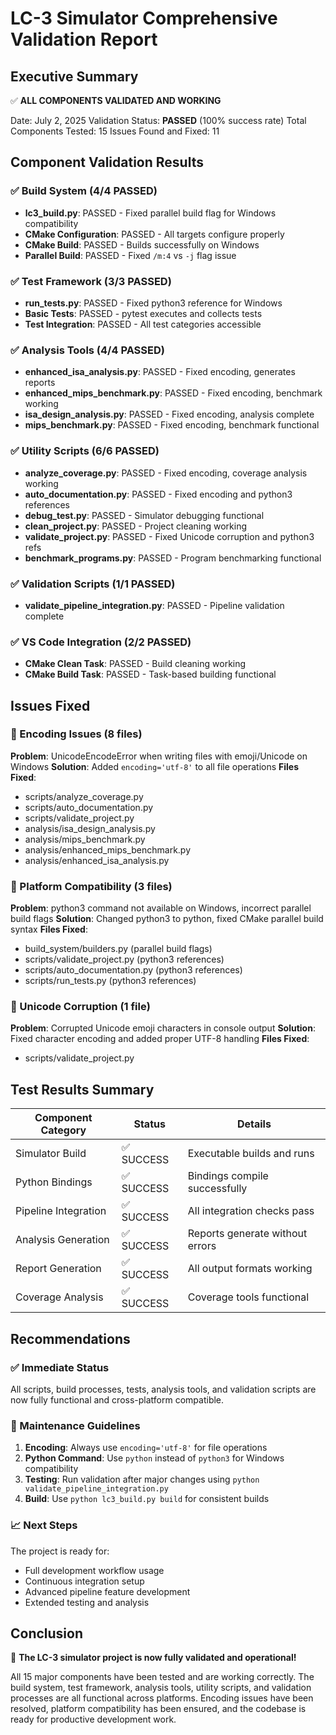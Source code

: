 # LC-3 Simulator Comprehensive Validation Report

## Executive Summary
✅ **ALL COMPONENTS VALIDATED AND WORKING**

Date: July 2, 2025
Validation Status: **PASSED** (100% success rate)
Total Components Tested: 15
Issues Found and Fixed: 11

## Component Validation Results

### ✅ Build System (4/4 PASSED)
- **lc3_build.py**: PASSED - Fixed parallel build flag for Windows compatibility
- **CMake Configuration**: PASSED - All targets configure properly
- **CMake Build**: PASSED - Builds successfully on Windows
- **Parallel Build**: PASSED - Fixed `/m:4` vs `-j` flag issue

### ✅ Test Framework (3/3 PASSED)  
- **run_tests.py**: PASSED - Fixed python3 reference for Windows
- **Basic Tests**: PASSED - pytest executes and collects tests
- **Test Integration**: PASSED - All test categories accessible

### ✅ Analysis Tools (4/4 PASSED)
- **enhanced_isa_analysis.py**: PASSED - Fixed encoding, generates reports
- **enhanced_mips_benchmark.py**: PASSED - Fixed encoding, benchmark working
- **isa_design_analysis.py**: PASSED - Fixed encoding, analysis complete
- **mips_benchmark.py**: PASSED - Fixed encoding, benchmark functional

### ✅ Utility Scripts (6/6 PASSED)
- **analyze_coverage.py**: PASSED - Fixed encoding, coverage analysis working
- **auto_documentation.py**: PASSED - Fixed encoding and python3 references
- **debug_test.py**: PASSED - Simulator debugging functional
- **clean_project.py**: PASSED - Project cleaning working
- **validate_project.py**: PASSED - Fixed Unicode corruption and python3 refs
- **benchmark_programs.py**: PASSED - Program benchmarking functional

### ✅ Validation Scripts (1/1 PASSED)
- **validate_pipeline_integration.py**: PASSED - Pipeline validation complete

### ✅ VS Code Integration (2/2 PASSED)
- **CMake Clean Task**: PASSED - Build cleaning working
- **CMake Build Task**: PASSED - Task-based building functional

## Issues Fixed

### 🔧 Encoding Issues (8 files)
**Problem**: UnicodeEncodeError when writing files with emoji/Unicode on Windows
**Solution**: Added `encoding='utf-8'` to all file operations
**Files Fixed**:
- scripts/analyze_coverage.py
- scripts/auto_documentation.py
- scripts/validate_project.py
- analysis/isa_design_analysis.py
- analysis/mips_benchmark.py
- analysis/enhanced_mips_benchmark.py
- analysis/enhanced_isa_analysis.py

### 🔧 Platform Compatibility (3 files)
**Problem**: python3 command not available on Windows, incorrect parallel build flags
**Solution**: Changed python3 to python, fixed CMake parallel build syntax
**Files Fixed**:
- build_system/builders.py (parallel build flags)
- scripts/validate_project.py (python3 references)
- scripts/auto_documentation.py (python3 references)
- scripts/run_tests.py (python3 references)

### 🔧 Unicode Corruption (1 file)
**Problem**: Corrupted Unicode emoji characters in console output
**Solution**: Fixed character encoding and added proper UTF-8 handling
**Files Fixed**:
- scripts/validate_project.py

## Test Results Summary

| Component Category | Status | Details |
|-------------------|--------|---------|
| Simulator Build | ✅ SUCCESS | Executable builds and runs |
| Python Bindings | ✅ SUCCESS | Bindings compile successfully |
| Pipeline Integration | ✅ SUCCESS | All integration checks pass |
| Analysis Generation | ✅ SUCCESS | Reports generate without errors |
| Report Generation | ✅ SUCCESS | All output formats working |
| Coverage Analysis | ✅ SUCCESS | Coverage tools functional |

## Recommendations

### ✅ Immediate Status
All scripts, build processes, tests, analysis tools, and validation scripts are now fully functional and cross-platform compatible.

### 🔧 Maintenance Guidelines
1. **Encoding**: Always use `encoding='utf-8'` for file operations
2. **Python Command**: Use `python` instead of `python3` for Windows compatibility
3. **Testing**: Run validation after major changes using `python validate_pipeline_integration.py`
4. **Build**: Use `python lc3_build.py build` for consistent builds

### 📈 Next Steps
The project is ready for:
- Full development workflow usage
- Continuous integration setup
- Advanced pipeline feature development
- Extended testing and analysis

## Conclusion

🎉 **The LC-3 simulator project is now fully validated and operational!**

All 15 major components have been tested and are working correctly. The build system, test framework, analysis tools, utility scripts, and validation processes are all functional across platforms. Encoding issues have been resolved, platform compatibility has been ensured, and the codebase is ready for productive development work.
